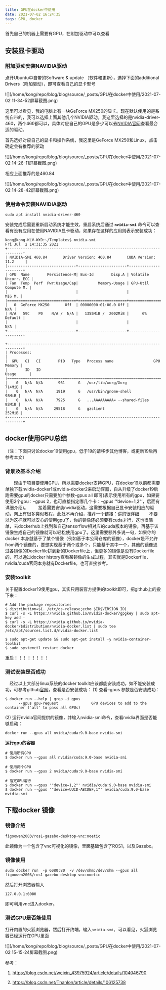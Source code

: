 ```yaml
---
title: GPU在docker中使用
date: 2021-07-02 16:24:35
tags: GPU, docker
---
```


首先自己的机器上需要有GPU，在附加驱动中可以查看

## 安装显卡驱动

### 附加驱动安装NAVIDIA驱动

点开Ubuntu中自带的Software & update （软件和更新），选择下面的additional Drivers（附加驱动），即可查看自己的显卡型号

![](/home/kong/repo/blog/blog/source/_posts/GPU在docker中使用/2021-07-02 11-34-52屏幕截图.png)

这里可以看见，我的电脑上有一块GeForce MX250的显卡。现在默认使用的是系统自带的，我可以选择上面其他几个NVIDIA驱动。我这里选择的是nvidia-driver-460，两个460都可以，具体对应自己的GPU是多少可以去[NVIDIA官网](https://www.nvidia.com/Download/index.aspx#)查看最合适的驱动。

首先选好对应自己的显卡和操作系统，我这里是GeForce MX250和Linux，点击确定会有推荐的驱动

![](/home/kong/repo/blog/blog/source/_posts/GPU在docker中使用/2021-07-02 14-26-11屏幕截图.png)

相应上面推荐的是460.84

![](/home/kong/repo/blog/blog/source/_posts/GPU在docker中使用/2021-07-02 14-28-42屏幕截图.png)



### 使用命令安装NAVIDIA驱动

```
sudo apt install nvidia-driver-460
```

安装完成后需要重新启动系统才能生效，重启系统后通过 **`nvidia-smi`** 命令可以查看有没有应用在使用NAVIDIA显卡驱动，如果存在这样的应用则表示安装成功：

```
kong@kong-KLV-WX9:~/Templates$ nvidia-smi 
Fri Jul  2 14:31:35 2021       
+-----------------------------------------------------------------------------+
| NVIDIA-SMI 460.84       Driver Version: 460.84       CUDA Version: 11.2     |
|-------------------------------+----------------------+----------------------+
| GPU  Name        Persistence-M| Bus-Id        Disp.A | Volatile Uncorr. ECC |
| Fan  Temp  Perf  Pwr:Usage/Cap|         Memory-Usage | GPU-Util  Compute M. |
|                               |                      |               MIG M. |
|===============================+======================+======================|
|   0  GeForce MX250       Off  | 00000000:01:00.0 Off |                  N/A |
| N/A   59C    P0    N/A /  N/A |   1355MiB /  2002MiB |      6%      Default |
|                               |                      |                  N/A |
+-------------------------------+----------------------+----------------------+
                                                                               
+-----------------------------------------------------------------------------+
| Processes:                                                                  |
|  GPU   GI   CI        PID   Type   Process name                  GPU Memory |
|        ID   ID                                                   Usage      |
|=============================================================================|
|    0   N/A  N/A       961      G   /usr/lib/xorg/Xorg                714MiB |
|    0   N/A  N/A      1919      G   /usr/bin/gnome-shell               93MiB |
|    0   N/A  N/A      7925      G   ...AAAAAAAAA= --shared-files       82MiB |
|    0   N/A  N/A     29518      G   gzclient                          252MiB |
+-----------------------------------------------------------------------------+
```



## docker使用GPU总结

（注：下面只讨论docker19使用gpu，低于19的请移步其他博客，或更新19后再参考本文）

### 背景及基本介绍

  现由于项目要使用GPU，所以需要docker支持GPU，在docker19以前都需要单独下载nvidia-docker1或nvidia-docker2来启动容器，自从升级了docker19后跑需要gpu的docker只需要加个参数–gpus all 即可(表示使用所有的gpu，如果要使用2个gpu：–gpus 2，也可直接指定哪几个卡：–gpus ‘“device=1,2”’，后面有详细介绍)。
  接着需要安装nvidia驱动，这需要根据自己显卡安装相应的驱动，网上有很多类似教程，此处不再介绍，推荐一个链接：讲的很详细
  不要以为这样就可以安心的使用gpu了，你的镜像还必须要有cuda才行，这也很简单，去dockerhub上找到和自己tensorflow相对应的cuda版本的镜像，再基于该镜像生成自己的镜像就可以轻松使用gpu了。这里需要额外多说一句，如果你的docker 本身就基于了某个镜像（例如基于本公司仓库的镜像），docker是不允许from两个镜像的，要想实现基于两个或多个，只能基于其中一个，其他的镜像通过各镜像的Dockerfile拼到新的Dockerfile上，但更多的镜像是没有Dockerfile的，可以通过docker history查看某镜像的生成过程，其实就是Dockerfile，nvidia/cuda官网本身就有Dockerfile，也可直接参考。

### 安装toolkit

关于配置docker19使用gpu，其实只用装官方提供的toolkit即可，把github上的搬下来：

```
# Add the package repositories
$ distribution=$(. /etc/os-release;echo $ID$VERSION_ID)
$ curl -s -L https://nvidia.github.io/nvidia-docker/gpgkey | sudo apt-key add -
$ curl -s -L https://nvidia.github.io/nvidia-docker/$distribution/nvidia-docker.list | sudo tee /etc/apt/sources.list.d/nvidia-docker.list

$ sudo apt-get update && sudo apt-get install -y nvidia-container-toolkit
$ sudo systemctl restart docker
```

重启！！！！！！！！

### 测试安装是否成功 

 经过以上大部分linux系统的docker toolkit应该都能安装成功，如不能安装成功，可参考github[官网](https://github.com/NVIDIA/nvidia-docker)，查看是否安装成功：
(1) 查看–gpus 参数是否安装成功：

```
$ docker run --help | grep -i gpus
      --gpus gpu-request               GPU devices to add to the container ('all' to pass all GPUs)
```

(2) 运行nvidia官网提供的镜像，并输入nvidia-smi命令，查看nvidia界面是否能够启动：

```
docker run --gpus all nvidia/cuda:9.0-base nvidia-smi
```

**运行gpu的容器**

```
# 使用所有GPU
$ docker run --gpus all nvidia/cuda:9.0-base nvidia-smi

# 使用两个GPU
$ docker run --gpus 2 nvidia/cuda:9.0-base nvidia-smi

# 指定GPU运行
$ docker run --gpus '"device=1,2"' nvidia/cuda:9.0-base nvidia-smi
$ docker run --gpus '"device=UUID-ABCDEF,1"' nvidia/cuda:9.0-base nvidia-smi

```



## 下载docker 镜像

### 镜像介绍

```
figoowen2003/ros1-gazebo-desktop-vnc:noetic
```

此镜像为一个包含了vnc可视化的镜像，里面基础包含了ROS1，以及Gazebo。



### 镜像使用

```
sudo docker run  -p 6080:80  -v /dev/shm:/dev/shm --gpus all figoowen2003/ros1-gazebo-desktop-vnc:noetic
```

然后打开浏览器输入

```
127.0.0.1:6080
```

即可利用vnc进入docker。



### 测试GPU是否能使用

打开内置的火狐浏览器，然后打开终端，输入`nvidia-smi`，可以看见，火狐浏览器已经运行在GPU里面

![](/home/kong/repo/blog/blog/source/_posts/GPU在docker中使用/2021-07-02 15-15-24屏幕截图.png)



参考：

1. https://blog.csdn.net/weixin_43975924/article/details/104046790

2. https://blog.csdn.net/Thanlon/article/details/106125738